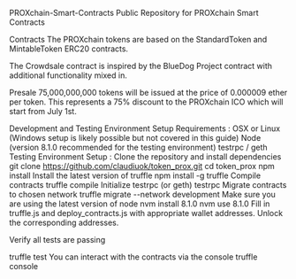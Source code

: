 PROXchain-Smart-Contracts
Public Repository for PROXchain Smart Contracts

Contracts
The PROXchain tokens are based on the StandardToken and MintableToken ERC20 contracts.

The Crowdsale contract is inspired by the BlueDog Project contract with additional functionality mixed in.

Presale
75,000,000,000 tokens will be issued at the price of 0.000009 ether per token. This represents a 75% discount to the PROXchain ICO which will start from July 1st.

Development and Testing Environment Setup
Requirements :
OSX or Linux (Windows setup is likely possible but not covered in this guide)
Node (version 8.1.0 recommended for the testing environment)
testrpc / geth
Testing Environment Setup :
Clone the repository and install dependencies
git clone https://github.com/claudiuok/token_prox.git
cd token_prox
npm install
Install the latest version of truffle
npm install -g truffle
Compile contracts
truffle compile
Initialize testrpc (or geth)
testrpc
Migrate contracts to chosen network
truffle migrate --network development
Make sure you are using the latest version of node
nvm install 8.1.0
nvm use 8.1.0
Fill in truffle.js and deploy_contracts.js with appropriate wallet addresses. Unlock the corresponding addresses.

Verify all tests are passing

truffle test
You can interact with the contracts via the console
truffle console
